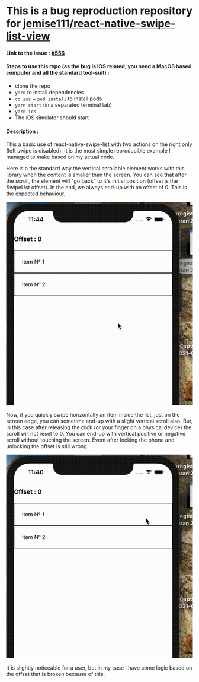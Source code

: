 # This is a bug reproduction repository for [jemise111/react-native-swipe-list-view](https://github.com/jemise111/react-native-swipe-list-view)

#### Link to the issue : [#556](https://github.com/jemise111/react-native-swipe-list-view/issues/556)

#### Steps to use this repo (as the bug is iOS related, you need a MacOS based computer and all the standard tool-suit) :

- clone the repo
- `yarn` to install dependencies
- `cd ios` + `pod install` to install pods
- `yarn start` (in a separated terminal tab)
- `yarn ios`
- The iOS simulator should start

#### Description :

This a basic use of react-native-swipe-list with two actions on the right only (left swipe is disabled). It is the most simple reproducible example I managed to make based on my actual code.

Here is a the standard way the vertical scrollable element works with this library when the content is smaller than the screen. You can see that after the scroll, the element will "go back" to it's initial position (offset is the SwipeList offset). In the end, we always end-up with an offset of 0. This is the expected behaviour.

![example_OK](example_OK.gif)

Now, if you quickly swipe horizontally an item inside the list, just on the screen edge, you can sometime end-up with a slight vertical scroll also. But, in this case after releasing the click (or your finger on a physical device) the scroll will not reset to 0. You can end-up with vertical positive or negative scroll without touching the screen. Event after locking the phone and unlocking the offset is still wrong.

![example_KO](example_KO.gif)

It is slightly noticeable for a user, but in my case I have some logic based on the offset that is broken because of this.
